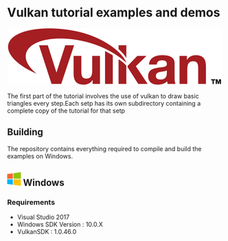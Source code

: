 Vulkan tutorial examples and demos
===============
![vulkan_logo](Docs/assets/vulkanlogo.png)

The first part of the tutorial involves the use of vulkan to draw basic triangles every step.Each setp has its own subdirectory containing a complete copy of the tutorial for that setp

## Building
The repository contains everything required to compile and build the examples on Windows.
## <img src="Docs/assets/windowslogo.png" alt="" height="32px"> Windows
### Requirements
* Visual Studio 2017
* Windows SDK Version : 10.0.X
* VulkanSDK : 1.0.46.0
